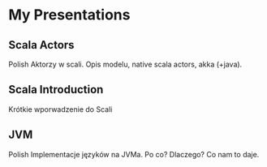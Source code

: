 # My Presentations
## Scala Actors
Polish
Aktorzy w scali. Opis modelu, native scala actors, akka (+java).
## Scala Introduction
Krótkie wporwadzenie do Scali
## JVM
Polish
Implementacje języków na JVMa. Po co? Dlaczego? Co nam to daje.
